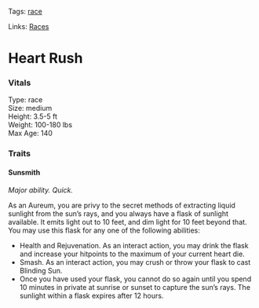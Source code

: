 Tags: [race](Races)

Links: [Races](Races)

# Heart Rush

### Vitals
Type: race  
Size: medium  
Height: 3.5-5 ft  
Weight: 100-180 lbs  
Max Age: 140  

### Traits

#### Sunsmith
*Major ability. Quick.*

As an Aureum, you are privy to the secret methods of extracting liquid sunlight from the sun’s rays, and you always have a flask of sunlight available. It emits light out to 10 feet, and dim light for 10 feet beyond that. You may use this flask for any one of the following abilities:

- Health and Rejuvenation. As an interact action, you may drink the flask and increase your hitpoints to the maximum of your current heart die.
- Smash. As an interact action, you may crush or throw your flask to cast Blinding Sun.
- Once you have used your flask, you cannot do so again until you spend 10 minutes in private at sunrise or sunset to capture the sun’s rays. The sunlight within a flask expires after 12 hours.
